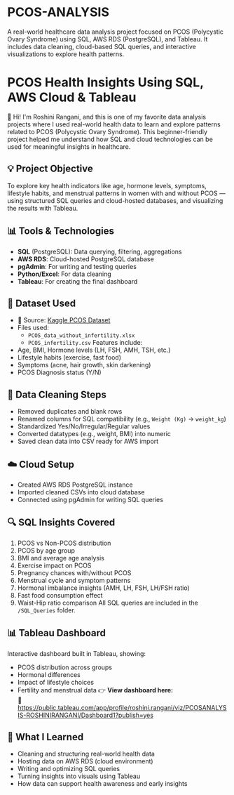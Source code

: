 # PCOS-ANALYSIS
A real-world healthcare data analysis project focused on PCOS (Polycystic Ovary Syndrome) using SQL, AWS RDS (PostgreSQL), and Tableau. It includes data cleaning, cloud-based SQL queries, and interactive visualizations to explore health patterns.
# PCOS Health Insights Using SQL, AWS Cloud & Tableau
👋 Hi! I'm Roshini Rangani, and this is one of my favorite data analysis projects where I used real-world health data to learn and explore patterns related to PCOS (Polycystic Ovary Syndrome). This beginner-friendly project helped me understand how SQL and cloud technologies can be used for meaningful insights in healthcare.
## 💡 Project Objective
To explore key health indicators like age, hormone levels, symptoms, lifestyle habits, and menstrual patterns in women with and without PCOS — using structured SQL queries and cloud-hosted databases, and visualizing the results with Tableau.
## 📊 Tools & Technologies
- **SQL** (PostgreSQL): Data querying, filtering, aggregations  
- **AWS RDS**: Cloud-hosted PostgreSQL database  
- **pgAdmin**: For writing and testing queries  
- **Python/Excel**: For data cleaning  
- **Tableau**: For creating the final dashboard
## 🧼 Dataset Used
- 📁 Source: [Kaggle PCOS Dataset](https://www.kaggle.com/datasets/farahmandfarrah/pcos-dataset)
- Files used:
  - `PCOS_data_without_infertility.xlsx`
  - `PCOS_infertility.csv`
Features include:
- Age, BMI, Hormone levels (LH, FSH, AMH, TSH, etc.)
- Lifestyle habits (exercise, fast food)
- Symptoms (acne, hair growth, skin darkening)
- PCOS Diagnosis status (Y/N)
## 🧹 Data Cleaning Steps
- Removed duplicates and blank rows
- Renamed columns for SQL compatibility (e.g., `Weight (Kg)` → `weight_kg`)
- Standardized Yes/No/Irregular/Regular values
- Converted datatypes (e.g., weight, BMI) into numeric
- Saved clean data into CSV ready for AWS import
## ☁️ Cloud Setup
- Created AWS RDS PostgreSQL instance
- Imported cleaned CSVs into cloud database
- Connected using pgAdmin for writing SQL queries
## 🔍 SQL Insights Covered
1. PCOS vs Non-PCOS distribution  
2. PCOS by age group  
3. BMI and average age analysis  
4. Exercise impact on PCOS  
5. Pregnancy chances with/without PCOS  
6. Menstrual cycle and symptom patterns  
7. Hormonal imbalance insights (AMH, LH, FSH, LH/FSH ratio)  
8. Fast food consumption effect  
9. Waist-Hip ratio comparison
All SQL queries are included in the `/SQL_Queries` folder.
## 📊 Tableau Dashboard
Interactive dashboard built in Tableau, showing:
- PCOS distribution across groups
- Hormonal differences
- Impact of lifestyle choices
- Fertility and menstrual data
👉 **View dashboard here:**  
🔗 https://public.tableau.com/app/profile/roshini.rangani/viz/PCOSANALYSIS-ROSHINIRANGANI/Dashboard1?publish=yes
## 🧠 What I Learned
- Cleaning and structuring real-world health data
- Hosting data on AWS RDS (cloud environment)
- Writing and optimizing SQL queries
- Turning insights into visuals using Tableau
- How data can support health awareness and early insights


